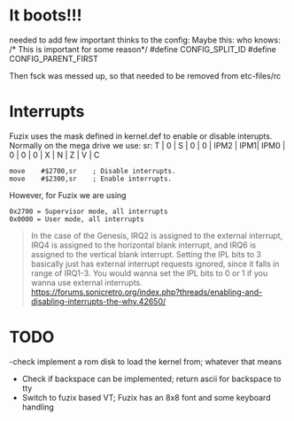# It boots!!!
needed to add few important thinks to the config:
Maybe this: who knows:
/* This is important for some reason*/
#define CONFIG_SPLIT_ID
#define CONFIG_PARENT_FIRST

Then fsck was messed up, so that needed to be removed from etc-files/rc

# Interrupts
Fuzix uses the mask defined in kernel.def to enable or disable interupts.  
Normally on the mega drive we use:
sr:
T | 0 | S | 0 | 0 | IPM2 | IPM1| IPM0 | 0 | 0 | 0 | X | N | Z | V | C

```
move    #$2700,sr    ; Disable interrupts.
move    #$2300,sr    ; Enable interrupts.
```
However, for Fuzix we are using
```
0x2700 = Supervisor mode, all interrupts
0x0000 = User mode, all interrupts
```

> In the case of the Genesis, IRQ2 is assigned to the external interrupt, IRQ4 is assigned to the horizontal blank interrupt, and IRQ6 is assigned to the vertical blank interrupt. Setting the IPL bits to 3 basically just has external interrupt requests ignored, since it falls in range of IRQ1-3. You would wanna set the IPL bits to 0 or 1 if you wanna use external interrupts.
<https://forums.sonicretro.org/index.php?threads/enabling-and-disabling-interrupts-the-why.42650/>

# TODO
-check implement a rom disk to load the kernel from; whatever that means
- Check if backspace can be implemented; return ascii for backspace to tty
- Switch to fuzix based VT; Fuzix has an 8x8 font and some keyboard handling

